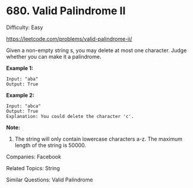 # 680. Valid Palindrome II

Difficulty: Easy

https://leetcode.com/problems/valid-palindrome-ii/

Given a non-empty string s, you may delete at most one character. Judge whether you can make it a palindrome.

**Example 1:**
```
Input: "aba"
Output: True
```
**Example 2:**
```
Input: "abca"
Output: True
Explanation: You could delete the character 'c'.
```
**Note:**
1. The string will only contain lowercase characters a-z. The maximum length of the string is 50000.

Companies: Facebook

Related Topics: String

Similar Questions: Valid Palindrome
